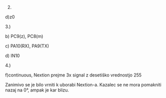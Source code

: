 2)

d)z0


3.)

b)
PC9(z), PC8(m)

c)
PA10(RX), PA9(TX)

d)
IN10


4.)

f)continuous, Nextion prejme 3x signal z desetiško vrednostjo 255


Zanimivo se je bilo vrniti k uborabi Nextion-a. Kazalec se ne mora pomakniti nazaj na 0°, ampak je kar blizu.
